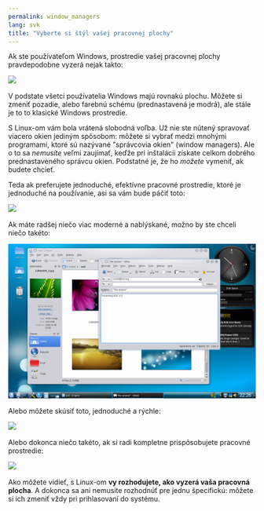 ```yaml
---
permalink: window_managers
lang: svk
title: "Vyberte si štýl vašej pracovnej plochy"
---
```


Ak ste používateľom Windows, prostredie vašej pracovnej plochy pravdepodobne vyzerá nejak takto:

<img src="/img/windows_vista.jpg" />

V podstate všetci používatelia Windows majú rovnakú plochu. Môžete si zmeniť pozadie, alebo farebnú schému (prednastavená je modrá), ale stále je to to klasické Windows prostredie.

S Linux-om vám bola vrátená slobodná voľba. Už nie ste nútený spravovať viacero okien jediným spôsobom: môžete si vybrať medzi mnohými programami, ktoré sú nazývané "správcovia okien" (window managers). Ale o to sa <i>nemusíte</i> veľmi zaujímať, keďže pri inštalácii získate celkom dobrého prednastaveného správcu okien. Podstatné je, že ho <i>možete</i> vymeniť, ak budete chcieť.

Teda ak preferujete jednoduché, efektívne pracovné prostredie, ktoré je jednoduché na používanie, asi sa vám bude páčiť toto: 

<img src="/img/ubuntu.jpg"/>

Ak máte radšej niečo viac moderné a nablýskané, možno by ste chceli niečo takéto:

<img src="/img/kde.png" />

Alebo môžete skúsiť toto, jednoduché a rýchle:

<img src="/img/xfce.jpg" />

Alebo dokonca niečo takéto, ak si radi kompletne prispôsobujete pracovné prostredie:

<img src="/img/wm.jpg" />

Ako môžete vidieť, s Linux-om <b>vy rozhodujete, ako vyzerá vaša pracovná plocha</b>. A dokonca sa ani nemusíte rozhodnúť pre jednu špecifickú: môžete si ich zmeniť vždy pri prihlasovaní do systému.




